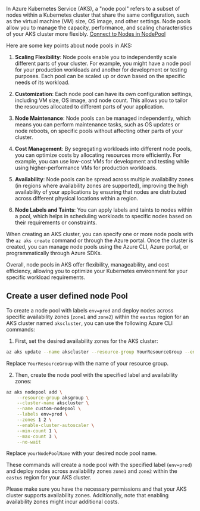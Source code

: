 In Azure Kubernetes Service (AKS), a "node pool" refers to a subset of nodes within a Kubernetes cluster that share the same configuration, such as the virtual machine (VM) size, OS image, and other settings. Node pools allow you to manage the capacity, performance, and scaling characteristics of your AKS cluster more flexibly.
<a href="https://learn.microsoft.com/en-us/azure/aks/node-access"> Connect to Nodes in NodePool </a>

Here are some key points about node pools in AKS:

1. **Scaling Flexibility**: Node pools enable you to independently scale different parts of your cluster. For example, you might have a node pool for your production workloads and another for development or testing purposes. Each pool can be scaled up or down based on the specific needs of its workload.

2. **Customization**: Each node pool can have its own configuration settings, including VM size, OS image, and node count. This allows you to tailor the resources allocated to different parts of your application.

3. **Node Maintenance**: Node pools can be managed independently, which means you can perform maintenance tasks, such as OS updates or node reboots, on specific pools without affecting other parts of your cluster.

4. **Cost Management**: By segregating workloads into different node pools, you can optimize costs by allocating resources more efficiently. For example, you can use low-cost VMs for development and testing while using higher-performance VMs for production workloads.

5. **Availability**: Node pools can be spread across multiple availability zones (in regions where availability zones are supported), improving the high availability of your applications by ensuring that nodes are distributed across different physical locations within a region.

6. **Node Labels and Taints**: You can apply labels and taints to nodes within a pool, which helps in scheduling workloads to specific nodes based on their requirements or constraints.

When creating an AKS cluster, you can specify one or more node pools with the `az aks create` command or through the Azure portal. Once the cluster is created, you can manage node pools using the Azure CLI, Azure portal, or programmatically through Azure SDKs.

Overall, node pools in AKS offer flexibility, manageability, and cost efficiency, allowing you to optimize your Kubernetes environment for your specific workload requirements.

## Create a user defined node Pool
To create a node pool with labels `env=prod` and deploy nodes across specific availability zones (`zone1` and `zone2`) within the `eastus` region for an AKS cluster named `akscluster`, you can use the following Azure CLI commands:

1. First, set the desired availability zones for the AKS cluster:

```bash
az aks update --name akscluster --resource-group YourResourceGroup --enable-vmss --zones 1 2 --no-wait
```

Replace `YourResourceGroup` with the name of your resource group.

2. Then, create the node pool with the specified label and availability zones:

```bash
az aks nodepool add \
    --resource-group aksgroup \
    --cluster-name akscluster \
    --name custom-nodepool \
    --labels env=prod \
    --zones 1 2 \
    --enable-cluster-autoscaler \
    --min-count 1 \
    --max-count 3 \
    --no-wait
```

Replace `yourNodePoolName` with your desired node pool name.

These commands will create a node pool with the specified label (`env=prod`) and deploy nodes across availability zones `zone1` and `zone2` within the `eastus` region for your AKS cluster.

Please make sure you have the necessary permissions and that your AKS cluster supports availability zones. Additionally, note that enabling availability zones might incur additional costs.
